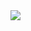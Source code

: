 <img src="./img/https://github.com/csw9261/JavaORMStandardJPAProgramming/assets/28698610/88ebecfe-cd19-423e-9c55-038ea9ffac02">
